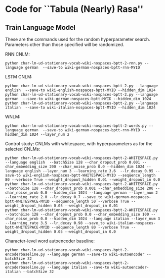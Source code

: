 # Code for ``Tabula (Nearly) Rasa''

## Train Language Model

These are the commands used for the random hyperparameter search. Parameters other than those specified will be randomized.


RNN CNLM:

```
python char-lm-ud-stationary-vocab-wiki-nospaces-bptt-2-rnn.py --language german  --save-to wiki-german-nospaces-bptt-rnn-MYID
```

LSTM CNLM:

```
python char-lm-ud-stationary-vocab-wiki-nospaces-bptt-2.py --language english  --save-to wiki-english-nospaces-bptt-MYID --hidden_dim 1024
python char-lm-ud-stationary-vocab-wiki-nospaces-bptt-2.py --language german  --save-to wiki-german-nospaces-bptt-MYID --hidden_dim 1024
python char-lm-ud-stationary-vocab-wiki-nospaces-bptt-2.py --language italian  --save-to wiki-italian-nospaces-bptt-MYID --hidden_dim 1024
```

WNLM:

```
python char-lm-ud-stationary-vocab-wiki-nospaces-bptt-2-words.py --language german  --save-to wiki-german-nospaces-bptt-rnn-MYID --hidden_dim 1024 --layer_num 2 
```

Control study: CNLMs with whitespace, with hyperparameters as for the selected CNLMs:
```
python char-lm-ud-stationary-vocab-wiki-nospaces-bptt-2-WHITESPACE.py --language english  --batchSize 128 --char_dropout_prob 0.001 --char_embedding_size 200 --char_noise_prob 0.0 --hidden_dim 1024 --language english --layer_num 3 --learning_rate 3.6  --lr_decay 0.95 --save-to wiki-english-nospaces-bptt-WHITESPACE-MYID --sequence_length 80 --verbose True --weight_dropout_hidden 0.01 --weight_dropout_in 0.0
python char-lm-ud-stationary-vocab-wiki-nospaces-bptt-2-WHITESPACE.py --batchSize 128 --char_dropout_prob 0.001 --char_embedding_size 200 --char_noise_prob 0.0 --hidden_dim 1024 --language german --layer_num 2 --learning_rate 2.0 --lr_decay 0.7 --save_to wiki-german-nospaces-bptt-WHITESPACE-MYID --sequence_length 50 --verbose True --weight_dropout_hidden 0.05 --weight_dropout_in 0.01
python char-lm-ud-stationary-vocab-wiki-nospaces-bptt-2-WHITESPACE.py --batchSize 128 --char_dropout_prob 0.0 --char_embedding_size 100 --char_noise_prob 0.0 --hidden_dim 1024 --language italian --layer_num 3 --learning_rate 3.5 --lr_decay 0.98 --save_to wiki-italian-nospaces-bptt-WHITESPACE-MYID --sequence_length 80 --verbose True --weight_dropout_hidden 0.05 --weight_dropout_in 0.0
```


Character-level word  autoencoder baseline:
```
python char-lm-ud-stationary-vocab-wiki-nospaces-bptt-2-encoderbaseline.py --language german --save-to wiki-autoencoder --batchSize 32
python char-lm-ud-stationary-vocab-wiki-nospaces-bptt-2-encoderbaseline.py --language italian --save-to wiki-autoencoder-italian --batchSize 32
```



